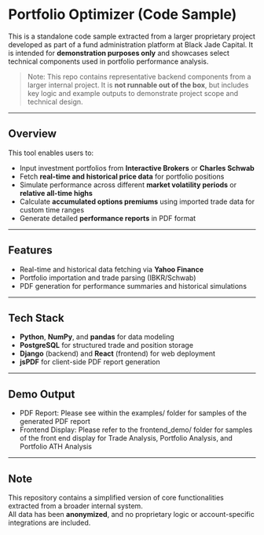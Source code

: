 # Portfolio Optimizer (Code Sample)

This is a standalone code sample extracted from a larger proprietary project developed as part of a fund administration platform at Black Jade Capital. It is intended for **demonstration purposes only** and showcases select technical components used in portfolio performance analysis.

> Note: This repo contains representative backend components from a larger internal project. It is **not runnable out of the box**, but includes key logic and example outputs to demonstrate project scope and technical design.

---

## Overview

This tool enables users to:

- Input investment portfolios from **Interactive Brokers** or **Charles Schwab**
- Fetch **real-time and historical price data** for portfolio positions
- Simulate performance across different **market volatility periods** or **relative all-time highs**
- Calculate **accumulated options premiums** using imported trade data for custom time ranges
- Generate detailed **performance reports** in PDF format

---

## Features

- Real-time and historical data fetching via **Yahoo Finance**
- Portfolio importation and trade parsing (IBKR/Schwab)
- PDF generation for performance summaries and historical simulations

---

## Tech Stack

- **Python**, **NumPy**, and **pandas** for data modeling
- **PostgreSQL** for structured trade and position storage
- **Django** (backend) and **React** (frontend) for web deployment
- **jsPDF** for client-side PDF report generation

---

## Demo Output

- PDF Report: Please see within the examples/ folder for samples of the generated PDF report
- Frontend Display: Please refer to the frontend_demo/ folder for samples of the front end display for Trade Analysis, Portfolio Analysis, and Portfolio ATH Analysis

---
## Note

This repository contains a simplified version of core functionalities extracted from a broader internal system.  
All data has been **anonymized**, and no proprietary logic or account-specific integrations are included.

